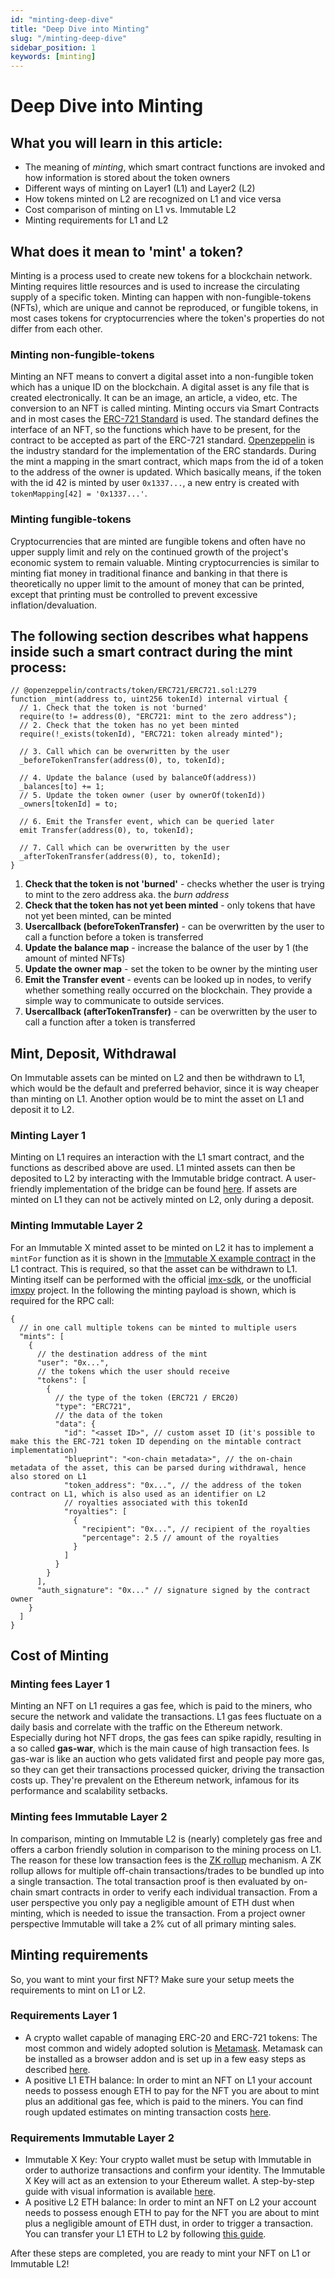 ```yaml
---
id: "minting-deep-dive"
title: "Deep Dive into Minting"
slug: "/minting-deep-dive"
sidebar_position: 1
keywords: [minting]
---
```


# Deep Dive into Minting

## What you will learn in this article:

- The meaning of *minting*, which smart contract functions are invoked and how information is stored about the token owners
- Different ways of minting on Layer1 (L1) and Layer2 (L2)
- How tokens minted on L2 are recognized on L1 and vice versa
- Cost comparison of minting on L1 vs. Immutable L2
- Minting requirements for L1 and L2

## What does it mean to 'mint' a token?

Minting is a process used to create new tokens for a blockchain network. Minting requires little resources and is used to increase the circulating supply of a specific token.
Minting can happen with non-fungible-tokens (NFTs), which are unique and cannot be reproduced, or fungible tokens, in most cases tokens for cryptocurrencies where the token's properties do not differ from each other.

### Minting non-fungible-tokens

Minting an NFT means to convert a digital asset into a non-fungible token which has a unique ID on the blockchain.
A digital asset is any file that is created electronically.
It can be an image, an article, a video, etc.
The conversion to an NFT is called minting.
Minting occurs via Smart Contracts and in most cases the [ERC-721 Standard](https://ethereum.org/en/developers/docs/standards/tokens/erc-721/) is used.
The standard defines the interface of an NFT, so the functions which have to be present, for the contract to be accepted as part of the ERC-721 standard.
[Openzeppelin](https://www.openzeppelin.com/) is the industry standard for the implementation of the ERC standards.
During the mint a mapping in the smart contract, which maps from the id of a token to the address of the owner is updated.
Which basically means, if the token with the id 42 is minted by user `0x1337...`, a new entry is created with `tokenMapping[42] = '0x1337...'`.

### Minting fungible-tokens

Cryptocurrencies that are minted are fungible tokens and often have no upper supply limit and rely on the continued growth of the project's economic system to remain valuable. Minting cryptocurrencies is similar to minting fiat money in traditional finance and banking in that there is theoretically no upper limit to the amount of money that can be printed, except that printing must be controlled to prevent excessive inflation/devaluation.

## The following section describes what happens inside such a smart contract during the mint process:

```solidity
// @openzeppelin/contracts/token/ERC721/ERC721.sol:L279
function _mint(address to, uint256 tokenId) internal virtual {
  // 1. Check that the token is not 'burned'
  require(to != address(0), "ERC721: mint to the zero address");
  // 2. Check that the token has no yet been minted
  require(!_exists(tokenId), "ERC721: token already minted");

  // 3. Call which can be overwritten by the user
  _beforeTokenTransfer(address(0), to, tokenId);

  // 4. Update the balance (used by balanceOf(address))
  _balances[to] += 1;
  // 5. Update the token owner (user by ownerOf(tokenId))
  _owners[tokenId] = to;

  // 6. Emit the Transfer event, which can be queried later
  emit Transfer(address(0), to, tokenId);

  // 7. Call which can be overwritten by the user
  _afterTokenTransfer(address(0), to, tokenId);
}
 ```

1. **Check that the token is not 'burned'** - checks whether the user is trying to mint to the zero address aka. the *burn address*
2. **Check that the token has not yet been minted** - only tokens that have not yet been minted, can be minted
3. **Usercallback (beforeTokenTransfer)** - can be overwritten by the user to call a function before a token is transferred
4. **Update the balance map** - increase the balance of the user by 1 (the amount of minted NFTs)
5. **Update the owner map** - set the token to be owner by the minting user
6. **Emit the Transfer event** - events can be looked up in nodes, to verify whether something really occurred on the blockchain. They provide a simple way to communicate to outside services.
7. **Usercallback (afterTokenTransfer)** - can be overwritten by the user to call a function after   a token is transferred

## Mint, Deposit, Withdrawal

On Immutable assets can be minted on L2 and then be withdrawn to L1, which would be the default and preferred behavior, since it is way cheaper than minting on L1.
Another option would be to mint the asset on L1 and deposit it to L2.

### Minting Layer 1

Minting on L1 requires an interaction with the L1 smart contract, and the functions as described above are used.
L1 minted assets can then be deposited to L2 by interacting with the Immutable bridge contract. A user-friendly implementation of the bridge can be found [here](https://imxwallet.tools/).
If assets are minted on L1 they can not be actively minted on L2, only during a deposit.

### Minting Immutable Layer 2

For an Immutable X minted asset to be minted on L2 it has to implement a `mintFor` function as it is shown in the [Immutable X example contract](https://github.com/immutable/imx-contracts/blob/main/contracts/Asset.sol#L15) in the L1 contract.
This is required, so that the asset can be withdrawn to L1.
Minting itself can be performed with the official [imx-sdk](https://www.npmjs.com/package/@imtbl/imx-sdk), or the unofficial [imxpy](https://github.com/dimfred/imxpy) project.
In the following the minting payload is shown, which is required for the RPC call:

```jsonc
{
  // in one call multiple tokens can be minted to multiple users
  "mints": [
    {
      // the destination address of the mint
      "user": "0x...",
      // the tokens which the user should receive
      "tokens": [
        {
          // the type of the token (ERC721 / ERC20)
          "type": "ERC721",
          // the data of the token
          "data": {
            "id": "<asset ID>", // custom asset ID (it's possible to make this the ERC-721 token ID depending on the mintable contract implementation)
            "blueprint": "<on-chain metadata>", // the on-chain metadata of the asset, this can be parsed during withdrawal, hence also stored on L1
            "token_address": "0x...", // the address of the token contract on L1, which is also used as an identifier on L2
            // royalties associated with this tokenId
            "royalties": [
              {
                "recipient": "0x...", // recipient of the royalties
                "percentage": 2.5 // amount of the royalties
              }
            ]
          }
        }
      ],
      "auth_signature": "0x..." // signature signed by the contract owner
    }
  ]
}
```

## Cost of Minting

### Minting fees Layer 1

Minting an NFT on L1 requires a gas fee, which is paid to the miners, who secure the network and validate the transactions.
L1 gas fees fluctuate on a daily basis and correlate with the traffic on the Ethereum network.
Especially during hot NFT drops, the gas fees can spike rapidly, resulting in a so called **gas-war**, which is the main cause of high transaction fees.
Is gas-war is like an auction who gets validated first and people pay more gas, so they can get their transactions processed quicker, ‌driving the transaction costs up.
They're prevalent on the Ethereum network, infamous for its performance and scalability setbacks.

### Minting fees Immutable Layer 2

In comparison, minting on Immutable L2  is (nearly) completely gas free and offers a carbon friendly solution in comparison to the mining process on L1. The reason for these low transaction fees is the [ZK rollup](https://docs.x.immutable.com/docs/architecture-overview/#zk-rollups) mechanism. A ZK rollup allows for multiple off-chain transactions/trades to be bundled up into a single transaction. The total transaction proof is then evaluated by on-chain smart contracts in order to verify each individual transaction.
From a user perspective you only pay a negligible amount of ETH dust when minting, which is needed to issue the transaction.
From a project owner perspective Immutable will take a 2% cut of all primary minting sales.

## Minting requirements

So, you want to mint your first NFT? Make sure your setup meets the requirements to mint on L1 or L2.

### Requirements Layer 1

- A crypto wallet capable of managing ERC-20 and ERC-721 tokens: The most common and widely adopted solution is [Metamask](https://metamask.io/). Metamask can be installed as a browser addon and is set up in a few easy steps as described [here](https://metamask.zendesk.com/hc/en-us/articles/360015489531-Getting-Started-With-MetaMask).
- A positive L1 ETH balance: In order to mint an NFT on L1 your account needs to possess enough ETH to pay for the NFT you are about to mint plus an additional gas fee, which is paid to the miners. You can find rough updated estimates on minting transaction costs [here](https://www.gwei.at/).

### Requirements Immutable Layer 2

- Immutable X Key: Your crypto wallet must be setup with Immutable in order to authorize transactions and confirm your identity. The Immutable X Key will act as an extension to your Ethereum wallet. A step-by-step guide with visual information is available [here](https://support.immutable.com/hc/en-us/articles/360062010454-Creating-a-new-Immutable-X-Key).
- A positive L2 ETH balance: In order to mint an NFT on L2 your account needs to possess enough ETH to pay for the NFT you are about to mint plus a negligible amount of ETH dust, in order to trigger a transaction. You can transfer your L1 ETH to L2 by following [this guide](https://support.immutable.com/hc/en-us/articles/360062011474-Depositing-ETH-to-Immutable-X).


After these steps are completed, you are ready to mint your NFT on L1 or Immutable L2!
